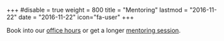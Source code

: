 +++
#disable = true
weight = 800
title = "Mentoring"
lastmod = "2016-11-22"
date = "2016-11-22"
icon="fa-user"
+++
<link href="https://calendly.com/assets/external/widget.css" rel="stylesheet">
<script src="https://calendly.com/assets/external/widget.js" type="text/javascript"></script>

Book into our <a href="" onclick="Calendly.showPopupWidget('https://calendly.com/lockedata/officehours');return false;">office hours</a> or get a longer <a href="" onclick="Calendly.showPopupWidget('https://calendly.com/lockedata/mentoring-session');return false;">mentoring session</a>.